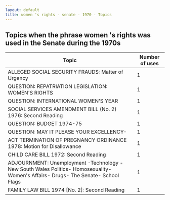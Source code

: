 ```yaml
---
layout: default
title: women 's rights - senate - 1970 - Topics
---
```

## Topics when the phrase **women 's rights** was used in the Senate during the 1970s

| Topic | Number of uses |
|--------------|----------------|
|ALLEGED SOCIAL SECURITY FRAUDS: Matter of Urgency|1|
|QUESTION: REPATRIATION LEGISLATION: WOMEN'S RIGHTS|1|
|QUESTION: INTERNATIONAL WOMEN'S YEAR|1|
|SOCIAL SERVICES AMENDMENT BILL (No. 2) 1976: Second Reading|1|
|QUESTION: BUDGET 1974-75|1|
|QUESTION: MAY IT PLEASE YOUR EXCELLENCY-|1|
|ACT TERMINATION OF PREGNANCY ORDINANCE 1978: Motion for Disallowance|1|
|CHILD CARE BILL 1972: Second Reading|1|
|ADJOURNMENT: Unemployment -Technology -New South Wales Politics- Homosexuality- Women's Affairs- Drugs- The Senate- School Flags|1|
|FAMILY LAW BILL 1974 [No. 2]: Second Reading|1|
